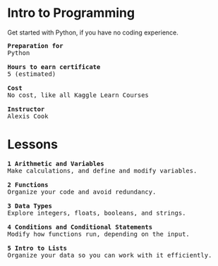 # Intro to Programming
Get started with Python, if you have no coding experience.
<pre>
<b>Preparation for</b>
Python

<b>Hours to earn certificate</b>
5 (estimated)

<b>Cost</b>
No cost, like all Kaggle Learn Courses

<b>Instructor</b>
Alexis Cook
</pre>


# Lessons
<pre>
<b>1 Arithmetic and Variables</b>
Make calculations, and define and modify variables.
  
<b>2 Functions</b>
Organize your code and avoid redundancy.

<b>3 Data Types</b>
Explore integers, floats, booleans, and strings.

<b>4 Conditions and Conditional Statements</b>
Modify how functions run, depending on the input.

<b>5 Intro to Lists</b>
Organize your data so you can work with it efficiently.
</pre>

